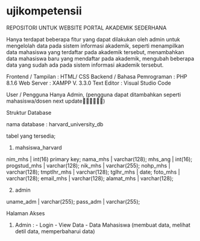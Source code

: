 # ujikompetensii

REPOSITORI UNTUK WEBSITE PORTAL AKADEMIK SEDERHANA

Hanya terdapat beberapa fitur yang dapat dilakukan oleh admin untuk mengelolah data pada sistem informasi akademik, seperti menampilkan data mahasiswa yang terdaftar pada akademik tersebut, menambahkan data mahasiswa baru yang mendaftar pada akademik, mengubah beberapa data yang sudah ada pada sistem informasi akademik tersebut.

Frontend / Tampilan           : HTML/ CSS
Backend / Bahasa Pemrograman  : PHP 8.1.6
Web Server                    : XAMPP V. 3.3.0
Text Editor                   : Visual Studio Code


User / Pengguna 
Hanya Admin, (pengguna dapat ditambahkan seperti mahasiswa/dosen next update🙏🏻🙏🏻🙏🏻)

Struktur Database 

nama database : harvard_university_db

tabel yang tersedia;

1. mahsiswa_harvard

nim_mhs         |   int(16) primary key;
nama_mhs        |   varchar(128);
mhs_ang         |   int(16);
progstud_mhs    |   varchar(128);
nik_mhs         |   varchar(255);
nohp_mhs        |   varchar(128);
tmptlhr_mhs     |   varchar(128);
tglhr_mhs       |   date;
foto_mhs        |   varchar(128);
email_mhs       |   varchar(128);
alamat_mhs      |   varchar(128);

2. admin

uname_adm       |   varchar(255);
pass_adm        |   varchar(255);


Halaman Akses

1. Admin              : - Login
                        - View Data
                        - Data Mahasiswa (membuat data, melihat detil data, memperbaharui data)
